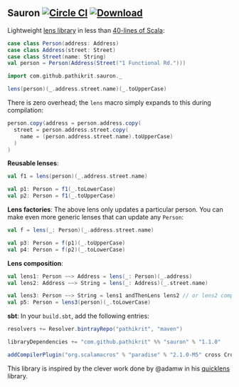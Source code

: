Sauron [![Circle CI](https://img.shields.io/circleci/project/pathikrit/sauron.svg)](https://circleci.com/gh/pathikrit/sauron) [![Download](https://api.bintray.com/packages/pathikrit/maven/sauron/images/download.svg)](https://bintray.com/pathikrit/maven/sauron/_latestVersion)
--------

Lightweight [lens library](http://stackoverflow.com/questions/3900307/cleaner-way-to-update-nested-structures) in less than [40-lines of Scala](src/main/scala/com/github/pathikrit/sauron/package.scala):

```scala
case class Person(address: Address)
case class Address(street: Street)
case class Street(name: String)
val person = Person(Address(Street("1 Functional Rd.")))

import com.github.pathikrit.sauron._

lens(person)(_.address.street.name)(_.toUpperCase)
```

There is zero overhead; the `lens` macro simply expands to this during compilation:
```scala
person.copy(address = person.address.copy(
  street = person.address.street.copy(
    name = (person.address.street.name).toUpperCase)
  )
)
```

**Reusable lenses**:
```scala
val f1 = lens(person)(_.address.street.name)

val p1: Person = f1(_.toLowerCase)
val p2: Person = f1(_.toUpperCase)
```

**Lens factories**: The above lens only updates a particular person. You can make even more generic lenses that can update any `Person`:
```scala
val f = lens(_: Person)(_.address.street.name)

val p3: Person = f(p1)(_.toUpperCase)
val p4: Person = f(p2)(_.toLowerCase)
```

**Lens composition**:
```scala
val lens1: Person ~~> Address = lens(_: Person)(_.address)
val lens2: Address ~~> String = lens(_: Address)(_.street.name)

val lens3: Person ~~> String = lens1 andThenLens lens2 // or lens2 composeLens lens1
val p5: Person = lens3(person)(_.toLowerCase)
```

**sbt**: In your `build.sbt`, add the following entries:

```scala
resolvers += Resolver.bintrayRepo("pathikrit", "maven")

libraryDependencies += "com.github.pathikrit" %% "sauron" % "1.1.0"

addCompilerPlugin("org.scalamacros" % "paradise" % "2.1.0-M5" cross CrossVersion.full)
```

This library is inspired by the clever work done by @adamw in his [quicklens](https://github.com/adamw/quicklens) library.
